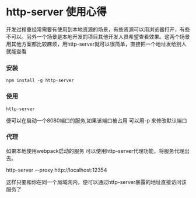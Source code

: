 # http-server 使用心得

开发过程重经常需要有使用到本地资源的场景，有些资源可以用浏览器打开，有些不可以。另外一个场景是本地开发的项目其他开发人员希望查看效果。这两个场景用其他方案都比较麻烦，用http-server就可以很简单，直接把一个地址发给别人就能查看

### 安装
```
npm install -g http-server
```

### 使用
```
http-server
```

便可以在启动一个8080端口的服务,如果该端口被占用 可以用-p 来修改默认端口

### 代理

如果本地使用webpack启动的服务 可以使用http-server代理功能，将服务代理出去。

http-server --proxy  http://localhost:12354


这样只要和你在同一个局域网内，便可以通过http-server暴露的地址直接访问该服务了
